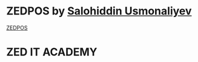 # ZEDPOS by <a href="https://github.com/salohiddinusmonaliyev">Salohiddin Usmonaliyev</a>

<a href="http://zedpos.pythonanywhere.com/">ZEDPOS</a>

# ZED IT ACADEMY
